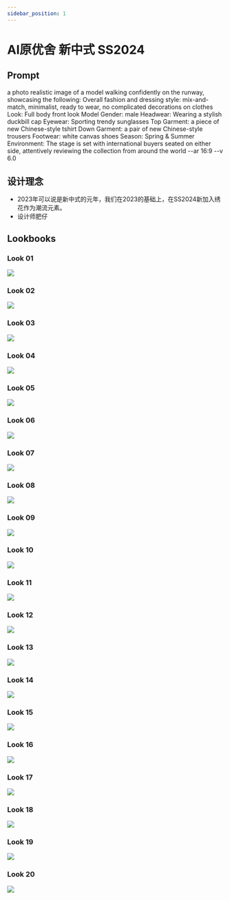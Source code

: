 ```yaml
---
sidebar_position: 1
---
```


# AI原优舍 新中式 SS2024
## Prompt
a photo realistic image of a model walking confidently on the runway, showcasing the following: Overall fashion and dressing style: mix-and-match, minimalist, ready to wear, no complicated decorations on clothes Look: Full body front look Model Gender: male Headwear: Wearing a stylish duckbill cap Eyewear: Sporting trendy sunglasses Top Garment: a piece of new Chinese-style tshirt Down Garment: a pair of new Chinese-style trousers Footwear: white canvas shoes Season: Spring & Summer Environment: The stage is set with international buyers seated on either side, attentively reviewing the collection from around the world --ar 16:9 --v 6.0

## 设计理念
* 2023年可以说是新中式的元年，我们在2023的基础上，在SS2024新加入绣花作为潮流元素。
* 设计师肥仔

## Lookbooks
### Look 01
![](https://res.cloudinary.com/djba6ta1n/image/upload/v1709644025/AI%20Yuanyoushe%20Men%20Spring%202024/Look.01.SS.2024.8.png)

### Look 02
![](https://res.cloudinary.com/djba6ta1n/image/upload/v1709644025/AI%20Yuanyoushe%20Men%20Spring%202024/Look.02.SS.2024.7.png)

### Look 03
![](https://res.cloudinary.com/djba6ta1n/image/upload/v1709644025/AI%20Yuanyoushe%20Men%20Spring%202024/Look.03.SS.2024.9.png)

### Look 04
![](https://res.cloudinary.com/djba6ta1n/image/upload/v1709644025/AI%20Yuanyoushe%20Men%20Spring%202024/Look.04.SS.2024.8.png)

### Look 05
![](https://res.cloudinary.com/djba6ta1n/image/upload/v1709644025/AI%20Yuanyoushe%20Men%20Spring%202024/Look.05.SS.2024.8.png)

### Look 06
![](https://res.cloudinary.com/djba6ta1n/image/upload/v1709644025/AI%20Yuanyoushe%20Men%20Spring%202024/Look.06.SS.2024.8.png)

### Look 07
![](https://res.cloudinary.com/djba6ta1n/image/upload/v1709644025/AI%20Yuanyoushe%20Men%20Spring%202024/Look.07.SS.2024.7.png)

### Look 08
![](https://res.cloudinary.com/djba6ta1n/image/upload/v1709644025/AI%20Yuanyoushe%20Men%20Spring%202024/Look.08.SS.2024.6.png)

### Look 09
![](https://res.cloudinary.com/djba6ta1n/image/upload/v1709644025/AI%20Yuanyoushe%20Men%20Spring%202024/Look.09.SS.2024.6.png)

### Look 10
![](https://res.cloudinary.com/djba6ta1n/image/upload/v1709644025/AI%20Yuanyoushe%20Men%20Spring%202024/Look.10.SS.2024.6.png)

### Look 11
![](https://res.cloudinary.com/djba6ta1n/image/upload/v1709644025/AI%20Yuanyoushe%20Men%20Spring%202024/Look.11.SS.2024.6.png)

### Look 12
![](https://res.cloudinary.com/djba6ta1n/image/upload/v1709644025/AI%20Yuanyoushe%20Men%20Spring%202024/Look.12.SS.2024.7.png)

### Look 13
![](https://res.cloudinary.com/djba6ta1n/image/upload/v1709644025/AI%20Yuanyoushe%20Men%20Spring%202024/Look.13.SS.2024.7.png)

### Look 14
![](https://res.cloudinary.com/djba6ta1n/image/upload/v1709644025/AI%20Yuanyoushe%20Men%20Spring%202024/Look.14.SS.2024.5.png)

### Look 15
![](https://res.cloudinary.com/djba6ta1n/image/upload/v1709644025/AI%20Yuanyoushe%20Men%20Spring%202024/Look.15.SS.2024.8.png)

### Look 16
![](https://res.cloudinary.com/djba6ta1n/image/upload/v1709644025/AI%20Yuanyoushe%20Men%20Spring%202024/Look.16.SS.2024.6.png)

### Look 17
![](https://res.cloudinary.com/djba6ta1n/image/upload/v1709644025/AI%20Yuanyoushe%20Men%20Spring%202024/Look.17.SS.2024.7.png)

### Look 18
![](https://res.cloudinary.com/djba6ta1n/image/upload/v1709644025/AI%20Yuanyoushe%20Men%20Spring%202024/Look.18.SS.2024.6.png)

### Look 19
![](https://res.cloudinary.com/djba6ta1n/image/upload/v1709644025/AI%20Yuanyoushe%20Men%20Spring%202024/Look.19.SS.2024.6.png)

### Look 20
![](https://res.cloudinary.com/djba6ta1n/image/upload/v1709644025/AI%20Yuanyoushe%20Men%20Spring%202024/Look.20.SS.2024.7.png)